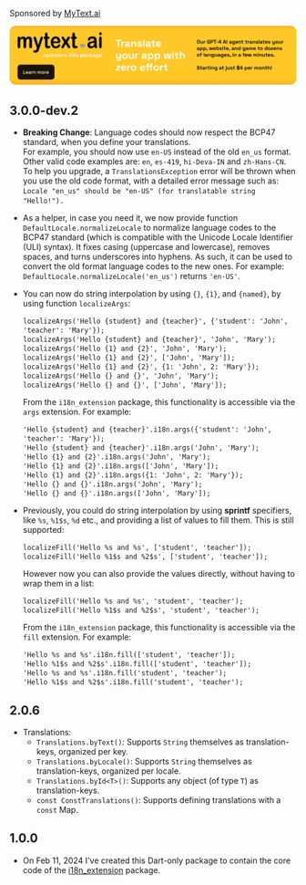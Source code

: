 Sponsored by [MyText.ai](https://mytext.ai)

[![](./example/SponsoredByMyTextAi.png)](https://mytext.ai)

## 3.0.0-dev.2

* **Breaking Change**: Language codes should now respect the BCP47 standard, when you
  define your translations.  
  For example, you should now use `en-US` instead of the old `en_us` format.
  Other valid code examples are: `en`, `es-419`, `hi-Deva-IN` and `zh-Hans-CN`.
  To help you upgrade, a `TranslationsException` error will be thrown when you use the
  old code format, with a detailed error message such as:
  `Locale "en_us" should be "en-US" (for translatable string "Hello!").`


* As a helper, in case you need it, we now provide function
  `DefaultLocale.normalizeLocale` to normalize language codes to the BCP47 standard
  (which is compatible with the Unicode Locale Identifier (ULI) syntax).
  It fixes casing (uppercase and lowercase), removes spaces, and turns underscores into
  hyphens. As such, it can be used to convert the old format language codes to the new
  ones. For example: `DefaultLocale.normalizeLocale('en_us')` returns `'en-US'`.


* You can now do string interpolation by using `{}`, `{1}`, and `{named}`, by
  using function `localizeArgs`:

  ```     
  localizeArgs('Hello {student} and {teacher}', {'student': 'John', 'teacher': 'Mary'});
  localizeArgs('Hello {student} and {teacher}', 'John', 'Mary');
  localizeArgs('Hello {1} and {2}', 'John', 'Mary');
  localizeArgs('Hello {1} and {2}', ['John', 'Mary']);
  localizeArgs('Hello {1} and {2}', {1: 'John', 2: 'Mary'});
  localizeArgs('Hello {} and {}', 'John', 'Mary');
  localizeArgs('Hello {} and {}', ['John', 'Mary']);
  ```

  From the `i18n_extension` package, this functionality is accessible via the `args`
  extension. For example:

  ```     
  'Hello {student} and {teacher}'.i18n.args({'student': 'John', 'teacher': 'Mary'});
  'Hello {student} and {teacher}'.i18n.args('John', 'Mary');
  'Hello {1} and {2}'.i18n.args('John', 'Mary');
  'Hello {1} and {2}'.i18n.args(['John', 'Mary']);
  'Hello {1} and {2}'.i18n.args({1: 'John', 2: 'Mary'});
  'Hello {} and {}'.i18n.args('John', 'Mary');
  'Hello {} and {}'.i18n.args(['John', 'Mary']);
  ```
         

* Previously, you could do string interpolation by using **sprintf** specifiers,
  like `%s`, `%1$s`, `%d` etc., and providing a list of values to fill them.
  This is still supported:

  ```     
  localizeFill('Hello %s and %s', ['student', 'teacher']);
  localizeFill('Hello %1$s and %2$s', ['student', 'teacher']);  
  ```

  However now you can also provide the values directly, without having to wrap them
  in a list:

  ```
  localizeFill('Hello %s and %s', 'student', 'teacher');
  localizeFill('Hello %1$s and %2$s', 'student', 'teacher');
  ```

  From the `i18n_extension` package, this functionality is accessible via the `fill`
  extension. For example:

  ```     
  'Hello %s and %s'.i18n.fill(['student', 'teacher']);
  'Hello %1$s and %2$s'.i18n.fill(['student', 'teacher']);  
  'Hello %s and %s'.i18n.fill('student', 'teacher');
  'Hello %1$s and %2$s'.i18n.fill('student', 'teacher');
  ```

## 2.0.6

* Translations:
    - `Translations.byText()`: Supports `String` themselves as translation-keys, organized
      per key.
    - `Translations.byLocale()`: Supports `String` themselves as translation-keys,
      organized per locale.
    - `Translations.byId<T>()`: Supports any object (of type `T`) as translation-keys.
    - `const ConstTranslations()`: Supports defining translations with a `const` Map.

## 1.0.0

* On Feb 11, 2024 I've created this Dart-only package to contain the core code of
  the [i18n_extension](https://pub.dev/packages/i18n_extension) package.
